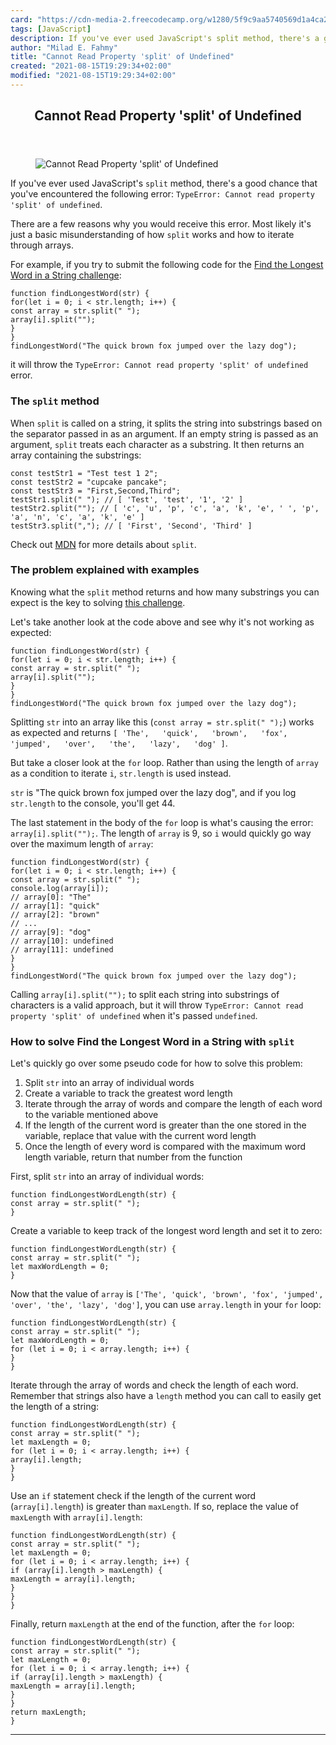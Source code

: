 ```yaml
---
card: "https://cdn-media-2.freecodecamp.org/w1280/5f9c9aa5740569d1a4ca26db.jpg"
tags: [JavaScript]
description: If you've ever used JavaScript's split method, there's a good
author: "Milad E. Fahmy"
title: "Cannot Read Property 'split' of Undefined"
created: "2021-08-15T19:29:34+02:00"
modified: "2021-08-15T19:29:34+02:00"
---
```

<div class="site-wrapper">
<main id="site-main" class="site-main outer">
<div class="inner">
<article class="post-full post tag-javascript tag-error tag-toothbrush ">
<header class="post-full-header">
<h1 class="post-full-title">Cannot Read Property 'split' of Undefined</h1>
</header>
<figure class="post-full-image">
<picture>
<source media="(max-width: 700px)" sizes="1px" srcset="data:image/gif;base64,R0lGODlhAQABAIAAAAAAAP///yH5BAEAAAAALAAAAAABAAEAAAIBRAA7 1w">
<source media="(min-width: 701px)" sizes="(max-width: 800px) 400px,
(max-width: 1170px) 700px,
1400px" srcset="https://cdn-media-2.freecodecamp.org/w1280/5f9c9aa5740569d1a4ca26db.jpg 300w,
https://cdn-media-2.freecodecamp.org/w1280/5f9c9aa5740569d1a4ca26db.jpg 600w,
https://cdn-media-2.freecodecamp.org/w1280/5f9c9aa5740569d1a4ca26db.jpg 1000w,
https://cdn-media-2.freecodecamp.org/w1280/5f9c9aa5740569d1a4ca26db.jpg 2000w">
<img onerror="this.style.display='none'" src="https://cdn-media-2.freecodecamp.org/w1280/5f9c9aa5740569d1a4ca26db.jpg" alt="Cannot Read Property 'split' of Undefined">
</picture>
</figure>
<section class="post-full-content">
<div class="post-content medium-migrated-article">
<p>If you've ever used JavaScript's <code>split</code> method, there's a good chance that you've encountered the following error: <code>TypeError: Cannot read property 'split' of undefined</code>.</p>
<p>There are a few reasons why you would receive this error. Most likely it's just a basic misunderstanding of how <code>split</code> works and how to iterate through arrays.</p>
<p>For example, if you try to submit the following code for the <a href="https://www.freecodecamp.org/learn/javascript-algorithms-and-data-structures/basic-algorithm-scripting/find-the-longest-word-in-a-string">Find the Longest Word in a String challenge</a>:</p><pre><code class="language-js">function findLongestWord(str) {
for(let i = 0; i &lt; str.length; i++) {
const array = str.split(" ");
array[i].split("");
}
}
findLongestWord("The quick brown fox jumped over the lazy dog");</code></pre>
<p>it will throw the <code>TypeError: Cannot read property 'split' of undefined</code> error.</p>
<h3 id="the-split-method">The <code>split</code> method</h3>
<p>When <code>split</code> is called on a string, it splits the string into substrings based on the separator passed in as an argument. If an empty string is passed as an argument, <code>split</code> treats each character as a substring. It then returns an array containing the substrings:</p><pre><code class="language-js">const testStr1 = "Test test 1 2";
const testStr2 = "cupcake pancake";
const testStr3 = "First,Second,Third";
testStr1.split(" "); // [ 'Test', 'test', '1', '2' ]
testStr2.split(""); // [ 'c', 'u', 'p', 'c', 'a', 'k', 'e', ' ', 'p', 'a', 'n', 'c', 'a', 'k', 'e' ]
testStr3.split(","); // [ 'First', 'Second', 'Third' ]
</code></pre>
<p>Check out <a href="https://developer.mozilla.org/en-US/docs/Web/JavaScript/Reference/Global_Objects/String/split">MDN</a> for more details about <code>split</code>.</p>
<h3 id="the-problem-explained-with-examples">The problem explained with examples</h3>
<p>Knowing what the <code>split</code> method returns and how many substrings you can expect is the key to solving <a href="https://www.freecodecamp.org/learn/javascript-algorithms-and-data-structures/basic-algorithm-scripting/find-the-longest-word-in-a-string">this challenge</a>.</p>
<p>Let's take another look at the code above and see why it's not working as expected:</p><pre><code class="language-js">function findLongestWord(str) {
for(let i = 0; i &lt; str.length; i++) {
const array = str.split(" ");
array[i].split("");
}
}
findLongestWord("The quick brown fox jumped over the lazy dog");
</code></pre>
<p>Splitting <code>str</code> into an array like this (<code>const array = str.split(" ");</code>) works as expected and returns <code>[ 'The', &nbsp; 'quick', &nbsp; 'brown', &nbsp; 'fox', &nbsp; 'jumped', &nbsp; 'over', &nbsp; 'the', &nbsp; 'lazy', &nbsp; 'dog' ]</code>.</p>
<p>But take a closer look at the <code>for</code> loop. Rather than using the length of <code>array</code> as a condition to iterate <code>i</code>, <code>str.length</code> is used instead. </p>
<p><code>str</code> is "The quick brown fox jumped over the lazy dog", and if you log <code>str.length</code> to the console, you'll get 44.</p>
<p>The last statement in the body of the <code>for</code> loop is what's causing the error: <code>array[i].split("");</code>. The length of <code>array</code> is 9, so <code>i</code> would quickly go way over the maximum length of <code>array</code>:</p><pre><code class="language-js">function findLongestWord(str) {
for(let i = 0; i &lt; str.length; i++) {
const array = str.split(" ");
console.log(array[i]);
// array[0]: "The"
// array[1]: "quick"
// array[2]: "brown"
// ...
// array[9]: "dog"
// array[10]: undefined
// array[11]: undefined
}
}
findLongestWord("The quick brown fox jumped over the lazy dog");
</code></pre>
<p>Calling <code>array[i].split("");</code> to split each string into substrings of characters is a valid approach, but it will throw <code>TypeError: Cannot read property 'split' of undefined</code> when it's passed <code>undefined</code>.</p>
<h3 id="how-to-solve-find-the-longest-word-in-a-string-with-split">How to solve Find the Longest Word in a String with <code>split</code></h3>
<p>Let's quickly go over some pseudo code for how to solve this problem:</p>
<ol>
<li>Split <code>str</code> into an array of individual words</li>
<li>Create a variable to track the greatest word length</li>
<li>Iterate through the array of words and compare the length of each word to the variable mentioned above</li>
<li>If the length of the current word is greater than the one stored in the variable, replace that value with the current word length</li>
<li>Once the length of every word is compared with the maximum word length variable, return that number from the function</li>
</ol>
<p>First, split <code>str</code> into an array of individual words:</p><pre><code class="language-js">function findLongestWordLength(str) {
const array = str.split(" ");
}</code></pre>
<p>Create a variable to keep track of the longest word length and set it to zero:</p><pre><code class="language-js">function findLongestWordLength(str) {
const array = str.split(" ");
let maxWordLength = 0;
}</code></pre>
<p>Now that the value of <code>array</code> is <code>['The', 'quick', 'brown', 'fox', 'jumped', 'over', 'the', 'lazy', 'dog']</code>, you can use <code>array.length</code> in your <code>for</code> loop:</p><pre><code class="language-js">function findLongestWordLength(str) {
const array = str.split(" ");
let maxWordLength = 0;
for (let i = 0; i &lt; array.length; i++) {
}
}</code></pre>
<p>Iterate through the array of words and check the length of each word. Remember that strings also have a <code>length</code> method you can call to easily get the length of a string:</p><pre><code class="language-js">function findLongestWordLength(str) {
const array = str.split(" ");
let maxLength = 0;
for (let i = 0; i &lt; array.length; i++) {
array[i].length;
}
}</code></pre>
<p>Use an <code>if</code> statement check if the length of the current word (<code>array[i].length</code>) is greater than <code>maxLength</code>. If so, replace the value of <code>maxLength</code> with <code>array[i].length</code>:</p><pre><code class="language-js">function findLongestWordLength(str) {
const array = str.split(" ");
let maxLength = 0;
for (let i = 0; i &lt; array.length; i++) {
if (array[i].length &gt; maxLength) {
maxLength = array[i].length;
}
}
}</code></pre>
<p>Finally, return <code>maxLength</code> at the end of the function, after the <code>for</code> loop:</p><pre><code class="language-js">function findLongestWordLength(str) {
const array = str.split(" ");
let maxLength = 0;
for (let i = 0; i &lt; array.length; i++) {
if (array[i].length &gt; maxLength) {
maxLength = array[i].length;
}
}
return maxLength;
}</code></pre>
</div>
<hr>
</section>
</article>
</div>
</main>
</div>
<!-- Google Tag Manager (noscript) -->
<!-- End Google Tag Manager (noscript) -->
